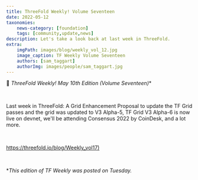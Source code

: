 ```yaml
---
title: ThreeFold Weekly! Volume Seventeen
date: 2022-05-12
taxonomies:
    news-category: [foundation]
    tags: [community,update,news]
description: Let's take a look back at last week in ThreeFold.
extra:
    imgPath: images/blog/weekly_vol_12.jpg
    image_caption: TF Weekly Volume Seventeen
    authors: [sam_taggart]
    authorImg: images/people/sam_taggart.jpg
---
```



📰 **ThreeFold Weekly! May 10th* Edition (Volume Seventeen)**

<br/>

Last week in ThreeFold: A Grid Enhancement Proposal to update the TF Grid passes and the grid was updated to V3 Alpha-5, TF Grid V3 Alpha-6 is now live on devnet, we'll be attending Consensus 2022 by CoinDesk, and a lot more.

<br/>

[https://threefold.io/blog/Weekly_vol17)](https://threefold.io/blog/2022/05/post-4/)

<br/>

**This edition of TF Weekly was posted on Tuesday.*
